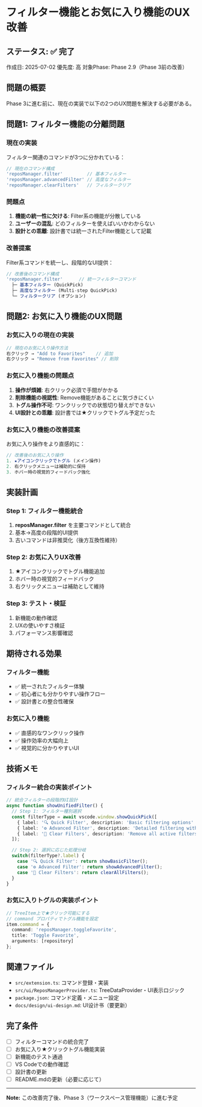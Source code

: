 # フィルター機能とお気に入り機能のUX改善

## ステータス: ✅ 完了

作成日: 2025-07-02
優先度: 高
対象Phase: Phase 2.9（Phase 3前の改善）

## 問題の概要

Phase 3に進む前に、現在の実装で以下の2つのUX問題を解決する必要がある。

## 問題1: フィルター機能の分離問題

### 現在の実装

フィルター関連のコマンドが3つに分かれている：

```typescript
// 現在のコマンド構成
'reposManager.filter'         // 基本フィルター
'reposManager.advancedFilter' // 高度なフィルター
'reposManager.clearFilters'   // フィルタークリア
```

### 問題点

1. **機能の統一性に欠ける**: Filter系の機能が分散している
2. **ユーザーの混乱**: どのフィルターを使えばいいかわからない
3. **設計との乖離**: 設計書では統一されたFilter機能として記載

### 改善提案

Filter系コマンドを統一し、段階的なUI提供：

```typescript
// 改善後のコマンド構成
'reposManager.filter'      // 統一フィルターコマンド
  ├─ 基本フィルター (QuickPick)
  ├─ 高度なフィルター (Multi-step QuickPick)
  └─ フィルタークリア (オプション)
```

## 問題2: お気に入り機能のUX問題

### お気に入りの現在の実装

```typescript
// 現在のお気に入り操作方法
右クリック → "Add to Favorites"    // 追加
右クリック → "Remove from Favorites" // 削除
```

### お気に入り機能の問題点

1. **操作が煩雑**: 右クリック必須で手間がかかる
2. **削除機能の視認性**: Remove機能があることに気づきにくい
3. **トグル操作不可**: ワンクリックでの状態切り替えができない
4. **UI設計との乖離**: 設計書では★クリックでトグル予定だった

### お気に入り機能の改善提案

お気に入り操作をより直感的に：

```typescript
// 改善後のお気に入り操作
1. ★アイコンクリックでトグル (メイン操作)
2. 右クリックメニューは補助的に保持
3. ホバー時の視覚的フィードバック強化
```

## 実装計画

### Step 1: フィルター機能統合

1. **reposManager.filter** を主要コマンドとして統合
2. 基本→高度の段階的UI提供
3. 古いコマンドは非推奨化（後方互換性維持）

### Step 2: お気に入りUX改善

1. ★アイコンクリックでトグル機能追加
2. ホバー時の視覚的フィードバック
3. 右クリックメニューは補助として維持

### Step 3: テスト・検証

1. 新機能の動作確認
2. UXの使いやすさ検証
3. パフォーマンス影響確認

## 期待される効果

### フィルター機能

- ✅ 統一されたフィルター体験
- ✅ 初心者にも分かりやすい操作フロー
- ✅ 設計書との整合性確保

### お気に入り機能

- ✅ 直感的なワンクリック操作
- ✅ 操作効率の大幅向上
- ✅ 視覚的に分かりやすいUI

## 技術メモ

### フィルター統合の実装ポイント

```typescript
// 統合フィルターの段階的UI設計
async function showUnifiedFilter() {
  // Step 1: フィルター種別選択
  const filterType = await vscode.window.showQuickPick([
    { label: '🔍 Quick Filter', description: 'Basic filtering options' },
    { label: '⚙️ Advanced Filter', description: 'Detailed filtering with categories' },
    { label: '🔄 Clear Filters', description: 'Remove all active filters' }
  ]);

  // Step 2: 選択に応じた処理分岐
  switch(filterType?.label) {
    case '🔍 Quick Filter': return showBasicFilter();
    case '⚙️ Advanced Filter': return showAdvancedFilter();
    case '🔄 Clear Filters': return clearAllFilters();
  }
}
```

### お気に入りトグルの実装ポイント

```typescript
// TreeItem上で★クリック可能にする
// command プロパティでトグル機能を設定
item.command = {
  command: 'reposManager.toggleFavorite',
  title: 'Toggle Favorite',
  arguments: [repository]
};
```

## 関連ファイル

- `src/extension.ts`: コマンド登録・実装
- `src/ui/ReposManagerProvider.ts`: TreeDataProvider・UI表示ロジック
- `package.json`: コマンド定義・メニュー設定
- `docs/design/ui-design.md`: UI设计书（要更新）

## 完了条件

- [ ] フィルターコマンドの統合完了
- [ ] お気に入り★クリックトグル機能実装
- [ ] 新機能のテスト通過
- [ ] VS Codeでの動作確認
- [ ] 設計書の更新
- [ ] README.mdの更新（必要に応じて）

---

**Note:** この改善完了後、Phase 3（ワークスペース管理機能）に進む予定
